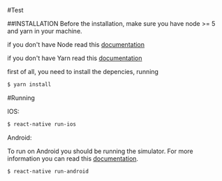 #Test

##INSTALLATION
Before the installation, make sure you have node >= 5 and yarn in your machine.

if you don't have Node read this [documentation](https://nodejs.org/en/download/package-manager/)

if you don't have Yarn read this [documentation](https://yarnpkg.com/lang/en/docs/install/)


first of all, you need to install the depencies, running
```bash
$ yarn install
```

#Running

IOS:

```bash
$ react-native run-ios
```

Android:

To run on Android you should be running the simulator. For more information you can read this [documentation](https://facebook.github.io/react-native/releases/0.23/docs/android-setup.html).

```bash
$ react-native run-android
```
